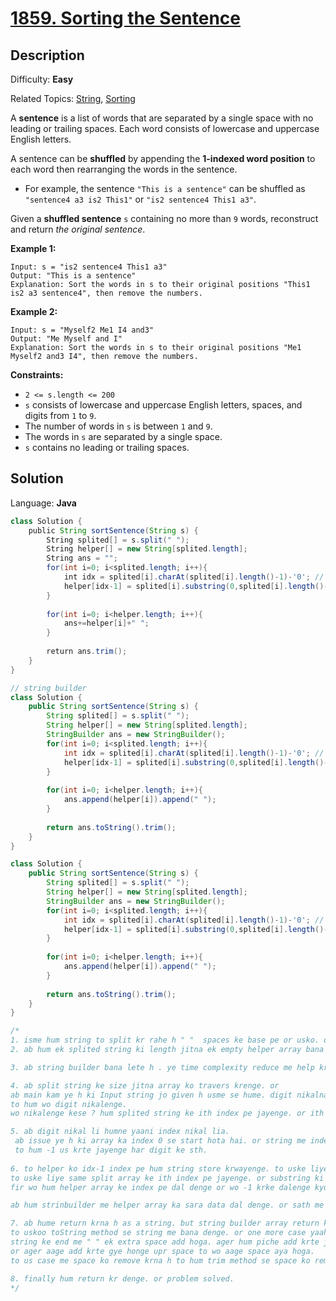# [1859\. Sorting the Sentence](https://leetcode.com/problems/sorting-the-sentence/)

## Description

Difficulty: **Easy**  

Related Topics: [String](https://leetcode.com/tag/string/), [Sorting](https://leetcode.com/tag/sorting/)


A **sentence** is a list of words that are separated by a single space with no leading or trailing spaces. Each word consists of lowercase and uppercase English letters.

A sentence can be **shuffled** by appending the **1-indexed word position** to each word then rearranging the words in the sentence.

*   For example, the sentence `"This is a sentence"` can be shuffled as `"sentence4 a3 is2 This1"` or `"is2 sentence4 This1 a3"`.

Given a **shuffled sentence** `s` containing no more than `9` words, reconstruct and return _the original sentence_.

**Example 1:**

```
Input: s = "is2 sentence4 This1 a3"
Output: "This is a sentence"
Explanation: Sort the words in s to their original positions "This1 is2 a3 sentence4", then remove the numbers.
```

**Example 2:**

```
Input: s = "Myself2 Me1 I4 and3"
Output: "Me Myself and I"
Explanation: Sort the words in s to their original positions "Me1 Myself2 and3 I4", then remove the numbers.
```

**Constraints:**

*   `2 <= s.length <= 200`
*   `s` consists of lowercase and uppercase English letters, spaces, and digits from `1` to `9`.
*   The number of words in `s` is between `1` and `9`.
*   The words in `s` are separated by a single space.
*   `s` contains no leading or trailing spaces.


## Solution

Language: **Java**

```java
class Solution {
    public String sortSentence(String s) {
        String splited[] = s.split(" ");
        String helper[] = new String[splited.length];
        String ans = "";
        for(int i=0; i<splited.length; i++){
            int idx = splited[i].charAt(splited[i].length()-1)-'0'; // getting last digit.
            helper[idx-1] = splited[i].substring(0,splited[i].length()-1); // removing last digit.
        }
        
        for(int i=0; i<helper.length; i++){
            ans+=helper[i]+" ";
        }
        
        return ans.trim();
    }
}
```


```java
// string builder 
class Solution {
    public String sortSentence(String s) {
        String splited[] = s.split(" ");
        String helper[] = new String[splited.length];
        StringBuilder ans = new StringBuilder();
        for(int i=0; i<splited.length; i++){
            int idx = splited[i].charAt(splited[i].length()-1)-'0'; // getting last digit.
            helper[idx-1] = splited[i].substring(0,splited[i].length()-1); // removing last digit.
        }
        
        for(int i=0; i<helper.length; i++){
            ans.append(helper[i]).append(" ");
        }
        
        return ans.toString().trim();
    }
}
```

```java
class Solution {
    public String sortSentence(String s) {
        String splited[] = s.split(" ");
        String helper[] = new String[splited.length];
        StringBuilder ans = new StringBuilder();
        for(int i=0; i<splited.length; i++){
            int idx = splited[i].charAt(splited[i].length()-1)-'0'; // getting last digit.
            helper[idx-1] = splited[i].substring(0,splited[i].length()-1); // removing last digit.
        }
        
        for(int i=0; i<helper.length; i++){
            ans.append(helper[i]).append(" ");
        }
        
        return ans.toString().trim();
    }
}

/*
1. isme hum string to split kr rahe h " "  spaces ke base pe or usko. or split method hume string array return krega.
2. ab hum ek splited string ki length jitna ek empty helper array bana lete h jo string ko store karega.

3. ab string builder bana lete h . ye time complexity reduce me help krta h. ager normal string ko concating kr dete h to usme bar bar object create hoga or new string banegi us se time or space complexity bhot jayda ho jayegi.

4. ab split string ke size jitna array ko travers krenge. or 
ab main kam ye h ki Input string jo given h usme se hume. digit nikalna usi digit ke index pe hi to hume string ko dalna hai. 
to hum wo digit nikalenge.
wo nikalenge kese ? hum splited string ke ith index pe jayenge. or ith index pe ek array hoga wo to uske ith index pe jake us string ki last length me jo digit h usko nikal lenge. -'0' character ko int me convert kr ke return kr dega.

5. ab digit nikal li humne yaani index nikal lia.
 ab issue ye h ki array ka index 0 se start hota hai. or string me index 1 se start h 1 2  3 . to hume -1 index pe store krwana h mtlb ki ek index piche.
 to hum -1 us krte jayenge har digit ke sth.
 
6. to helper ko idx-1 index pe hum string store krwayenge. to uske liye hume fir se digit ko remove krna hoga wrna digit sath me add ho jayegi.
to uske liye same split array ke ith index pe jayenge. or substring ki help se 0 se leke. splited array ki index array ki string ki last digit ko -1 krke hata ke wo pass kr denge. to hume digit remove krke dega substring utne tak.
fir wo hum helper array ke index pe dal denge or wo -1 krke dalenge kyuki array ka index 0 se start hota h upr dicuss kr chuke h ye q hua.

ab hum strinbuilder me helper array ka sara data dal denge. or sath me " " bhi add krte jayenge.

7. ab hume return krna h as a string. but string builder array return krta h.
to uskoo toString method se string me bana denge. or one more case yaaha pe handle kran hoga.
string ke end me " " ek extra space add hoga. ager hum piche add krte jayenge space to.
or ager aage add krte gye honge upr space to wo aage space aya hoga.
to us case me space ko remove krna h to hum trim method se space ko remove kr denge.

8. finally hum return kr denge. or problem solved.
*/
```